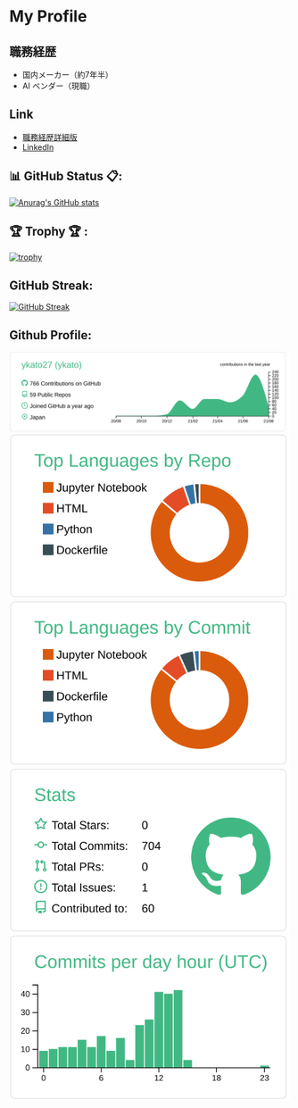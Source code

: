 # My Profile


## 職務経歴

- 国内メーカー（約7年半）
- AI ベンダー（現職）


## Link

- [職務経歴詳細版](https://github.com/ykato27/resume)
- [LinkedIn](https://www.linkedin.com/in/yuki-kato-7b979341/)


## 📊 GitHub Status 📋:

[![Anurag's GitHub stats](https://github-readme-stats.vercel.app/api?username=ykato27
)](https://github.com/anuraghazra/github-readme-stats)


## 🏆 Trophy 🏆 :

[![trophy](https://github-profile-trophy.vercel.app/?username=ykato27)](https://github.com/ryo-ma/github-profile-trophy)


## GitHub Streak:

[![GitHub Streak](http://github-readme-streak-stats.herokuapp.com?user=yoshinori-koide&theme=onedark_duo)](https://git.io/streak-stats)

## Github Profile:

[![](https://raw.githubusercontent.com/ykato27/ykato27/main/profile-summary-card-output/vue/0-profile-details.svg)](https://github.com/vn7n24fzkq/github-profile-summary-cards)
[![](https://raw.githubusercontent.com/ykato27/ykato27/main/profile-summary-card-output/vue/1-repos-per-language.svg)](https://github.com/vn7n24fzkq/github-profile-summary-cards) [![](https://raw.githubusercontent.com/ykato27/ykato27/main/profile-summary-card-output/vue/2-most-commit-language.svg)](https://github.com/vn7n24fzkq/github-profile-summary-cards)
[![](https://raw.githubusercontent.com/ykato27/ykato27/main/profile-summary-card-output/vue/3-stats.svg)](https://github.com/vn7n24fzkq/github-profile-summary-cards) [![](https://raw.githubusercontent.com/ykato27/ykato27/main/profile-summary-card-output/vue/4-productive-time.svg)](https://github.com/vn7n24fzkq/github-profile-summary-cards)
